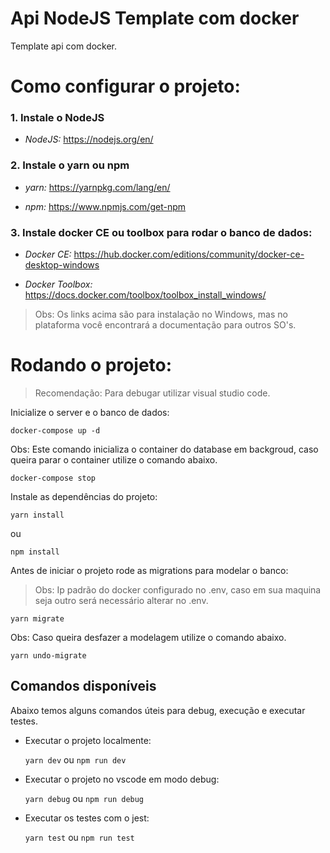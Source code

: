 # Api NodeJS Template com docker

Template api com docker.

# Como configurar o projeto:

### 1. Instale o NodeJS

- _NodeJS:_ https://nodejs.org/en/

### 2. Instale o yarn ou npm

- _yarn:_ https://yarnpkg.com/lang/en/

- _npm:_ https://www.npmjs.com/get-npm

### 3. Instale docker CE ou toolbox  para rodar o banco de dados:

  - _Docker CE:_ https://hub.docker.com/editions/community/docker-ce-desktop-windows

  - _Docker Toolbox:_ https://docs.docker.com/toolbox/toolbox_install_windows/

  > Obs: Os links acima são para instalação no Windows, mas no plataforma você encontrará a documentação para outros SO's.

# Rodando o projeto:

 >Recomendação: Para debugar utilizar visual studio code.

Inicialize o server e o banco de dados:

  `docker-compose up -d`

  Obs: Este comando inicializa o container do database em backgroud,
  caso queira parar o container utilize o comando abaixo.

  `docker-compose stop`

Instale as dependências do projeto:

  `yarn install`

  ou

  `npm install`

Antes de iniciar o projeto rode as migrations para modelar o banco:

  > Obs: Ip padrão do docker configurado no .env, caso em sua maquina seja outro será necessário alterar no .env.

  `yarn migrate`

  Obs: Caso queira desfazer a modelagem utilize o comando abaixo.

  `yarn undo-migrate`

## Comandos disponíveis

Abaixo temos alguns comandos úteis para debug, execução e executar testes.

- Executar o projeto localmente:

  `yarn dev` ou `npm run dev`

- Executar o projeto no vscode em modo debug:

  `yarn debug` ou `npm run debug`

- Executar os testes com o jest:

  `yarn test` ou `npm run test`
